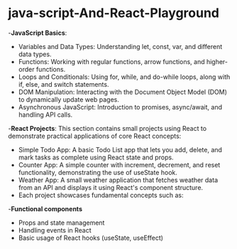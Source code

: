 # java-script-And-React-Playground

-**JavaScript Basics**:

 - Variables and Data Types: Understanding let, const, var, and different data types.
 - Functions: Working with regular functions, arrow functions, and higher-order functions.
 - Loops and Conditionals: Using for, while, and do-while loops, along with if, else, and switch statements.
 - DOM Manipulation: Interacting with the Document Object Model (DOM) to dynamically update web pages.
 - Asynchronous JavaScript: Introduction to promises, async/await, and handling API calls.


-**React Projects**:
This section contains small projects using React to demonstrate practical applications of core React concepts:

  - Simple Todo App: A basic Todo List app that lets you add, delete, and mark tasks as complete using React state and props.
  - Counter App: A simple counter with increment, decrement, and reset functionality, demonstrating the use of useState hook.
  - Weather App: A small weather application that fetches weather data from an API and displays it using React's component structure.
  - Each project showcases fundamental concepts such as:


-**Functional components**
  - Props and state management 
  - Handling events in React
  -  Basic usage of React hooks (useState, useEffect)
